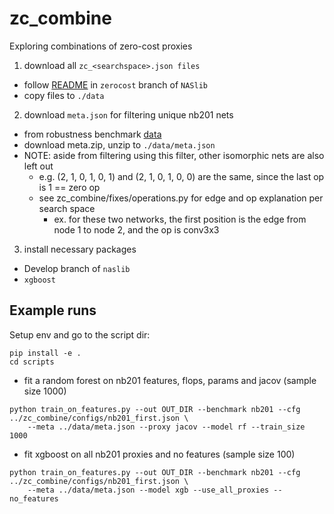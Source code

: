 # zc_combine
Exploring combinations of zero-cost proxies

1. download all `zc_<searchspace>.json files`
- follow [README](https://github.com/automl/NASLib/tree/zerocost) in `zerocost` branch of `NASlib`
- copy files to `./data`

2. download `meta.json` for filtering unique nb201 nets
- from robustness benchmark [data](https://uni-siegen.sciebo.de/s/aFzpxCvTDWknpMA)
- download meta.zip, unzip to `./data/meta.json` 
- NOTE: aside from filtering using this filter, other isomorphic nets are also left out
  - e.g. (2, 1, 0, 1, 0, 1) and (2, 1, 0, 1, 0, 0) are the same, since the last op is 1 == zero op
  - see zc_combine/fixes/operations.py for edge and op explanation per search space
    - ex. for these two networks, the first position is the edge from node 1 to node 2, and the op is conv3x3

3. install necessary packages
- Develop branch of `naslib`
- `xgboost`


## Example runs

Setup env and go to the script dir:
```
pip install -e .
cd scripts
```

- fit a random forest on nb201 features, flops, params and jacov (sample size 1000)
```
python train_on_features.py --out OUT_DIR --benchmark nb201 --cfg ../zc_combine/configs/nb201_first.json \
    --meta ../data/meta.json --proxy jacov --model rf --train_size 1000
```

- fit xgboost on all nb201 proxies and no features (sample size 100)
```
python train_on_features.py --out OUT_DIR --benchmark nb201 --cfg ../zc_combine/configs/nb201_first.json \
    --meta ../data/meta.json --model xgb --use_all_proxies --no_features
```